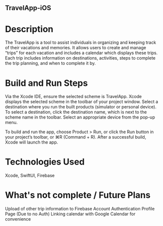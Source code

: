 ## TravelApp-iOS

# Description

The TravelApp is a tool to assist individuals in organizing and keeping track of their vacations and memories. It allows users to create and manage “trips” for each vacation and includes a calendar which displays these trips. Each trip includes information on destinations, activities, steps to complete the trip planning, and when to complete it by. 

# Build and Run Steps

Via the Xcode IDE, ensure the selected scheme is TravelApp. Xcode displays the selected scheme in the toolbar of your project window. Select a destination where you run the built products (simulator or personal device). To select a destination, click the destination name, which is next to the scheme name in the toolbar. Select an appropriate device from the pop-up menu.

To build and run the app, choose Product > Run, or click the Run button in your project’s toolbar, or ⌘R (Command + R). After a successful build, Xcode will launch the app.

# Technologies Used

Xcode, SwiftUI, Firebase

# What's not complete / Future Plans

Upload of other trip information to Firebase
Account Authentication
Profile Page (Due to no Auth)
Linking calendar with Google Calendar for convenience 







